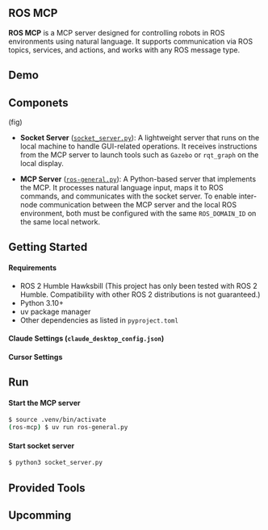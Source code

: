 ## ROS MCP
**ROS MCP** is a MCP server designed for controlling robots in ROS environments using natural language. 
It supports communication via ROS topics, services, and actions, and works with any ROS message type.

## Demo
## Componets
(fig)
- **Socket Server** ([`socket_server.py`](https://github.com/Yutarop/ros-mcp/blob/main/src/socket_server.py)): A lightweight server that runs on the local machine to handle GUI-related operations. 
It receives instructions from the MCP server to launch tools such as `Gazebo` or `rqt_graph` on the local display.

- **MCP Server** ([`ros-general.py`](https://github.com/Yutarop/ros-mcp/blob/main/ros-general.py)): A Python-based server that implements the MCP.
It processes natural language input, maps it to ROS commands, and communicates with the socket server.
To enable inter-node communication between the MCP server and the local ROS environment, both must be configured with the same `ROS_DOMAIN_ID` on the same local network.

## Getting Started
#### Requirements
- ROS 2 Humble Hawksbill (This project has only been tested with ROS 2 Humble. Compatibility with other ROS 2 distributions is not guaranteed.)
- Python 3.10+
- uv package manager
- Other dependencies as listed in `pyproject.toml`

#### Claude Settings (`claude_desktop_config.json`)
#### Cursor Settings 

## Run
#### Start the MCP server
```bash
$ source .venv/bin/activate
(ros-mcp) $ uv run ros-general.py
```
#### Start socket server
```bash
$ python3 socket_server.py
```

## Provided Tools
## Upcomming
